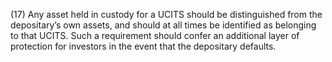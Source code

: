 (17) Any asset held in custody for a UCITS should be distinguished from the depositary’s own assets, and should at all times be identified as belonging to that UCITS. Such a requirement should confer an additional layer of protection for investors in the event that the depositary defaults.